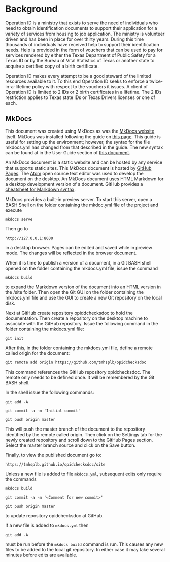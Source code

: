 # Background
Operation ID is a ministry that exists to serve the need of individuals who need to obtain identification documents to support their application for
a variety of services from housing to job application. The ministry is volunteer driven and has been in place for over thirty years. During this time
thousands of individuals have received help to support their identification needs. Help is provided in the form of vouchers that can be used to pay
for services rendered by either the Texas Department of Public Safety for a Texas ID or by the Bureau of Vital Statistics of Texas or another state
to acquire a certified copy of a birth certificate.

Operation ID makes every attempt to be a good steward of the limited resources available to it. To this end Operation
ID seeks to enforce a twice-in-a-lifetime policy with respect to the vouchers it issues. A client of Operation ID
is limited to 2 IDs or 2 birth certificates in a lifetime. The 2 IDs restriction applies to Texas state IDs or Texas
Drivers licenses or one of each.

## MkDocs
This document was created using MkDocs as was the [MkDocs website](http://www.mkdocs.org/) itself. MkDocs was installed
following the guide
on [this page](https://www.sitepoint.com/building-product-documentation-mkdocs/). This guide is useful for setting up
the environment; however,
the syntax for the file mkdocs.yml has changed from that described in the guide. The new syntax can be found at in the
User Guide section of
[this document](https://www.mkdocs.org/user-guide/writing-your-docs/#configure-pages-and-navigation).

An MkDocs document is a static website and can be hosted by any service that supports static sites. This MkDocs document
is hosted by
[GitHub Pages](https://pages.github.com/). The [Atom](http://atom.io/) open source text editor was used to
develop the document on the desktop.
An MkDocs document uses HTML Markdown for a desktop development version of a document. GitHub provides a
[cheatsheet for Markdown syntax](https://github.com/adam-p/markdown-here/wiki/Markdown-Cheatsheet).

MkDocs provides a built-in preview server. To start this server, open a BASH Shell on the folder containing the
mkdoc.yml file of the project and execute

    mkdocs serve

Then go to

    http://127.0.0.1:8000

in a desktop browser. Pages can be edited and saved while in preview mode. The changes will be reflected in the browser
document.

When it is time to publish a version of a document, in a Git BASH shell opened on the folder containing the mkdocs.yml
file, issue the command

    mkdocs build

to expand the Markdown version of the document into an HTML version in the /site folder. Then open the Git GUI on the
folder containing the mkdocs.yml file and use the GUI to create a new Git repository on the local disk.

Next at GitHub create repository opiddchecksdoc to hold the documentation. Then create a repository on the desktop
machine to associate with the GitHub repository. Issue the following command in the folder containing the mkdocs.yml
file:

    git init

After this, in the folder containing the mkdocs.yml file, define a remote called origin for the document:

    git remote add origin https://github.com/tmhsplb/opidchecksdoc

This command references the GitHub repository opidchecksdoc. The remote only needs to be defined once. It will be
remembered by the Git BASH shell.

In the shell issue the following commands:

    git add -A

    git commit -a -m 'Initial commit'

    git push origin master

This will push the master branch of the document to the repository identified by the remote called origin. Then click
on the Settings tab for the newly created repository and scroll down to the GitHub Pages section. Select the master
branch source and click on the Save button.

Finally, to view the published document go to:

    https://tmhsplb.github.io/opidchecksdoc/site

Unless a new file is added to file `mkdocs.yml`, subsequent edits only require the commands

    mkdocs build

    git commit -a -m '<Comment for new commit>'

    git push origin master

to update repository opidchecksdoc at GitHub.

If a new file is added to `mkdocs.yml` then

    git add -A

must be run before the `mkdocs build` command is run. This causes any new files to be added to the local git repository. In either case it may take
several minutes before edits are available.

